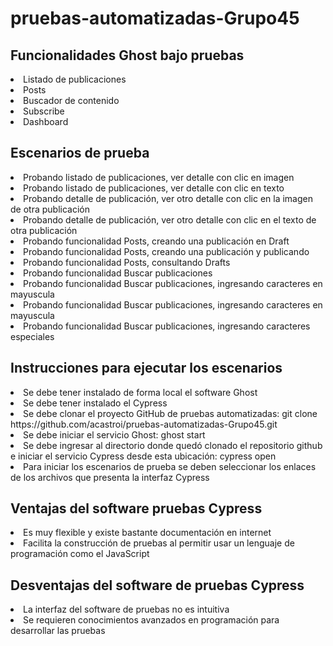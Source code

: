 # pruebas-automatizadas-Grupo45

<h2>Funcionalidades Ghost bajo pruebas</h2>

<lu>
<li>Listado de publicaciones</li>
<li>Posts</li>
<li>Buscador de contenido</li>
<li>Subscribe</li>
<li>Dashboard</li>
</lu>

<h2>Escenarios de prueba</h2>

<lu>
<li>Probando listado de publicaciones, ver detalle con clic en imagen</li>
<li>Probando listado de publicaciones, ver detalle con clic en texto</li>
<li>Probando detalle de publicación, ver otro detalle con clic en la imagen de otra publicación</li>
<li>Probando detalle de publicación, ver otro detalle con clic en el texto de otra publicación</li>
<li>Probando funcionalidad Posts, creando una publicación en Draft</li>
<li>Probando funcionalidad Posts, creando una publicación y publicando</li>
<li>Probando funcionalidad Posts, consultando Drafts</li>
<li>Probando funcionalidad Buscar publicaciones</li>
<li>Probando funcionalidad Buscar publicaciones, ingresando caracteres en mayuscula</li>
<li>Probando funcionalidad Buscar publicaciones, ingresando caracteres en mayuscula</li>
<li>Probando funcionalidad Buscar publicaciones, ingresando caracteres especiales</li>
</lu>

<h2>Instrucciones para ejecutar los escenarios</h2>
<lu>
  <li>Se debe tener instalado de forma local el software Ghost</li>
  <li>Se debe tener instalado el Cypress</li>
  <li>Se debe clonar el proyecto GitHub de pruebas automatizadas: git clone https://github.com/acastroi/pruebas-automatizadas-Grupo45.git</li>
  <li>Se debe iniciar el servicio Ghost: ghost start</li>
  <li>Se debe ingresar al directorio donde quedó clonado el repositorio github e iniciar el servicio Cypress desde esta ubicación: cypress open
  <li>Para iniciar los escenarios de prueba se deben seleccionar los enlaces de los archivos que presenta la interfaz Cypress</li>
</lu>

<h2>Ventajas del software pruebas Cypress</h2>
<lu>
  <li>Es muy flexible y existe bastante documentación en internet</li>
  <li>Facilita la construcción de pruebas al permitir usar un lenguaje de programación como el JavaScript</li>
</lu>

<h2>Desventajas del software de pruebas Cypress</h2>
<lu>
  <li>La interfaz del software de pruebas no es intuitiva</li>
  <li>Se requieren conocimientos avanzados en programación para desarrollar las pruebas</li>
</lu>

